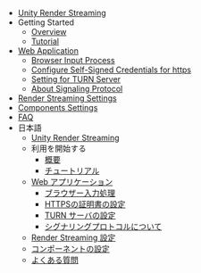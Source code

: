 * [Unity Render Streaming](index)
* Getting Started
    * [Overview](en/overview)
    * [Tutorial](en/tutorial)
* [Web Application](en/webapp)
    * [Browser Input Process](en/input)
    * [Configure Self-Signed Credentials for https](en/https)
    * [Setting for TURN Server](en/turnserver)
    * [About Signaling Protocol](en/signalingprotocol)
* [Render Streaming Settings](en/class-renderstreaming)
* [Components Settings](en/components)
* [FAQ](en/faq)
* 日本語
    * [Unity Render Streaming](jp/index)
    * 利用を開始する
        * [概要](jp/overview)
        * [チュートリアル](jp/tutorial)
    * [Web アプリケーション](jp/webapp)
        * [ブラウザー入力処理](jp/input)
        * [HTTPSの証明書の設定](jp/https)
        * [TURN サーバの設定](jp/turnserver)
        * [シグナリングプロトコルについて](jp/signalingprotocol)
    * [Render Streaming 設定](jp/class-renderstreaming)
    * [コンポーネントの設定](jp/components)
    * [よくある質問](jp/faq)